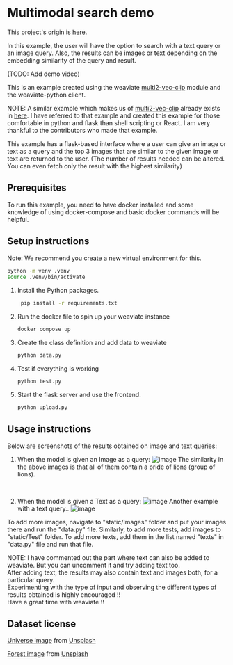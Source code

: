 # Multimodal search demo

This project's origin is [here](https://github.com/weaviate/weaviate-examples/tree/main/exploring-multi2vec-clip-with-Python-and-flask).

In this example, the user will have the option to search with a text query or an image query. Also, the results can be images or text depending on the embedding similarity of the query and result.

(TODO: Add demo video)

This is an example created using the weaviate [multi2-vec-clip](https://weaviate.io/developers/weaviate/v1.11.0/retriever-vectorizer-modules/multi2vec-clip.html) module and the weaviate-python client.

NOTE: A similar example which makes us of [multi2-vec-clip](https://weaviate.io/developers/weaviate/v1.11.0/retriever-vectorizer-modules/multi2vec-clip.html) already exists in [here](https://github.com/semi-technologies/weaviate-examples/tree/main/clip-multi-modal-text-image-search). I have referred to that example and created this example for those comfortable in python and flask than shell scripting or React. I am very thankful to the contributors who made that example. 

This example has a flask-based interface where a user can give an image or text as a query and the top 3 images that are similar to the given image or text are returned to the user. (The number of results needed can be altered. You can even fetch only the result with the highest similarity)

## Prerequisites
To run this example, you need to have docker installed and some knowledge of using docker-compose and basic docker commands will be helpful.<be>

## Setup instructions
Note: We recommend you create a new virtual environment for this.
   ```bash
   python -m venv .venv
   source .venv/bin/activate
   ```

1. Install the Python packages.
   ```bash
    pip install -r requirements.txt
    ```
2. Run the docker file to spin up your weaviate instance
    ```bash
    docker compose up
    ```
3. Create the class definition and add data to weaviate
    ```bash
    python data.py
    ```
4. Test if everything is working
    ```bash
    python test.py
    ```
5. Start the flask server and use the frontend.
    ```bash
    python upload.py
    ```

## Usage instructions

Below are screenshots of the results obtained on image and text queries:

1. When the model is given an Image as a query:
![image](demo_images/pride.png)
The similarity in the above images is that all of them contain a pride of lions (group of lions).
<br>

2. When the model is given a Text as a query:
![image](demo_images/college_students.png)
Another example with a text query..
![image](demo_images/businesswoman.png)

To add more images, navigate to "static/Images" folder and put your images there and run the "data.py" file.
Similarly, to add more tests, add images to "static/Test" folder.
To add more texts, add them in the list named "texts" in "data.py" file and run that file.

NOTE: I have commented out the part where text can also be added to weaviate. But you can uncomment it and try adding text too. <br>
After adding text, the results may also contain text and images both, for a particular query.<br>
Experimenting with the type of input and observing the different types of results obtained is highly encouraged !!<br>
Have a great time with weaviate !!<be>

## Dataset license
[Universe image](static/Images/universe1.jfif) from [Unsplash](https://unsplash.com/photos/two-stars-in-the-middle-of-a-black-sky-fsH1KjbdjE8)

[Forest image](static/Images/forest2.jfif) from [Unsplash](https://unsplash.com/photos/green-pine-trees-d6kSvT2xZQo)



